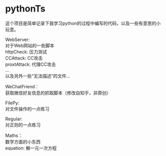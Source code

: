 # pythonTs

这个项目是简单记录下我学习python的过程中编写的代码，以及一些有意思的小玩意。<br/>

WebServer:<br/>
对于Web网站的一些脚本<br/>
    httpCheck: 压力测试<br/>
    CCAttack: CC攻击<br/>
    proxtAttack: 代理CC攻击<br/>
    ...<br/>
    以及另外一些“无法描述”的文件...<br/>

WeChatFriend：<br/>
获取微信好友信息的抓取脚本（修改自知乎，非原创）

FilePy:<br/>
对文件操作的一点练习<br/>

Regular:<br/>
对正则的一点练习<br/>

Maths：<br/>
数学方面的小东西<br/>
    equation: 解一元一次方程<br/>